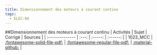 ```yaml
---
title: Dimensionnement des moteurs à courant continu 
tags:
  - ELEC-04
---
```

[comment]: <> (Généré automatiquement par make_all_activites.py, creation_fichiers_activites)

##Dimensionnement des moteurs à courant continu 
| Activités | Sujet | Corrigé | Sources  | 
| :-------------- | :---: | :-----: | :------: | 
| 1023_MCC | [:fontawesome-solid-file-pdf:](https://xpessoles-cpge.fr/pdf/ELEC-04_1023_MCC_Sujet.pdf) | [:fontawesome-regular-file-pdf:](https://xpessoles-cpge.fr/pdf/ELEC-04_1023_MCC_Corrige.pdf) | [:material-github:](https://github.com/xpessoles/PSI_ExercicesCompetences/tree/main/C) |  


